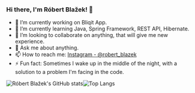 ### Hi there, I'm Róbert Blažek! 👋

- 🔭 I’m currently working on Bliqit App.
- 🌱 I’m currently learning Java, Spring Framework, REST API, Hibernate.
- 👯 I’m looking to collaborate on anything, that will give me new experience.
- 💬 Ask me about anything.
- 📫 How to reach me: [Instagram - @robert_blazek](https://www.instagram.com/robert_blazek/)
- ⚡ Fun fact: Sometimes I wake up in the middle of the night, with a solution to a problem I'm facing in the code.



![Róbert Blažek's GitHub stats](https://github-readme-stats.vercel.app/api?username=bobbyblaze&show_icons=true&theme=dracula)![Top Langs](https://github-readme-stats.vercel.app/api/top-langs/?username=bobbyblaze&layout=compact&theme=dracula)

